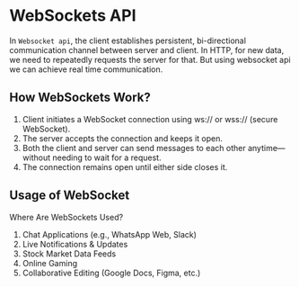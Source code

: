 # WebSockets API

In `Websocket api`, the client establishes persistent, bi-directional communication channel between server and client. In HTTP, for new data, we need to repeatedly requests the server for that. But using websocket api we can achieve real time communication.

## How WebSockets Work?
1. Client initiates a WebSocket connection using ws:// or wss:// (secure WebSocket).
2. The server accepts the connection and keeps it open.
3. Both the client and server can send messages to each other anytime—without needing to wait for a request.
4. The connection remains open until either side closes it.
   
## Usage of WebSocket
Where Are WebSockets Used?   
1. Chat Applications (e.g., WhatsApp Web, Slack)
2. Live Notifications & Updates
3. Stock Market Data Feeds
4. Online Gaming
5. Collaborative Editing (Google Docs, Figma, etc.)
